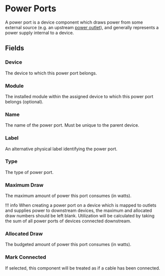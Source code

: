 # Power Ports

A power port is a device component which draws power from some external source (e.g. an upstream [power outlet](./poweroutlet.md)), and generally represents a power supply internal to a device.

## Fields

### Device

The device to which this power port belongs.

### Module

The installed module within the assigned device to which this power port belongs (optional).

### Name

The name of the power port. Must be unique to the parent device.

### Label

An alternative physical label identifying the power port.

### Type

The type of power port.

### Maximum Draw

The maximum amount of power this port consumes (in watts).

!!! info
    When creating a power port on a device which is mapped to outlets and supplies power to downstream devices, the maximum and allocated draw numbers should be left blank. Utilization will be calculated by taking the sum of all power ports of devices connected downstream.

### Allocated Draw

The budgeted amount of power this port consumes (in watts).

### Mark Connected

If selected, this component will be treated as if a cable has been connected.
